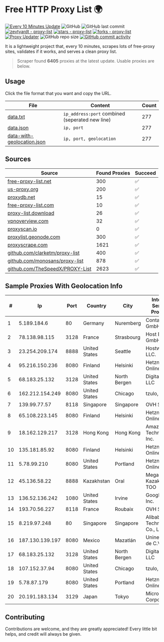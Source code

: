 
# Free HTTP Proxy List 🌍

[![Every 10 Minutes Update](https://github.com/mertguvencli/http-proxy-list/actions/workflows/main.yml/badge.svg?branch=main)](https://github.com/mertguvencli/http-proxy-list/actions/workflows/main.yml)
![GitHub](https://img.shields.io/github/license/mertguvencli/http-proxy-list)
![GitHub last commit](https://img.shields.io/github/last-commit/mertguvencli/http-proxy-list)
[![zevtyardt - proxy-list](https://img.shields.io/static/v1?label=zevtyardt&message=proxy-list&color=blue&logo=github)](https://github.com/zevtyardt/proxy-list "Go to GitHub repo")
[![stars - proxy-list](https://img.shields.io/github/stars/zevtyardt/proxy-list?style=social)](https://github.com/zevtyardt/proxy-list)
[![forks - proxy-list](https://img.shields.io/github/forks/zevtyardt/proxy-list?style=social)](https://github.com/zevtyardt/proxy-list)
[![Proxy Updater](https://github.com/zevtyardt/proxy-list/workflows/Proxy%20Updater/badge.svg)](https://github.com/zevtyardt/proxy-list/actions?query=workflow:"Proxy+Updater")
![GitHub repo size](https://img.shields.io/github/repo-size/zevtyardt/proxy-list)
[![GitHub commit activity](https://img.shields.io/github/commit-activity/m/zevtyardt/proxy-list?logo=commits)](https://github.com/zevtyardt/proxy-list/commits/main)

It is a lightweight project that, every 10 minutes, scrapes lots of free-proxy sites, validates if it works, and serves a clean proxy list.

> Scraper found **6405** proxies at the latest update. Usable proxies are below.

## Usage

Click the file format that you want and copy the URL.

|File|Content|Count|
|----|-------|-----|
|[data.txt](https://raw.githubusercontent.com/mertguvencli/http-proxy-list/main/proxy-list/data.txt)|`ip_address:port` combined (seperated new line)|277|
|[data.json](https://raw.githubusercontent.com/mertguvencli/http-proxy-list/main/proxy-list/data.json)|`ip, port`|277|
|[data-with-geolocation.json](https://raw.githubusercontent.com/mertguvencli/http-proxy-list/main/proxy-list/data-with-geolocation.json)|`ip, port, geolocation`|277|

## Sources

|Source|Found Proxies|Succeed|
|------|-------------|-------|
|[free-proxy-list.net](https://free-proxy-list.net)|300|✅|
|[us-proxy.org](https://www.us-proxy.org)|200|✅|
|[proxydb.net](http://proxydb.net)|15|✅|
|[free-proxy-list.com](https://free-proxy-list.com/?page=&port=&type%5B%5D=http&type%5B%5D=https&up_time=0&search=Search)|10|✅|
|[proxy-list.download](https://www.proxy-list.download/HTTP)|26|✅|
|[vpnoverview.com](https://vpnoverview.com/privacy/anonymous-browsing/free-proxy-servers)|32|✅|
|[proxyscan.io](https://www.proxyscan.io)|0|✅|
|[proxylist.geonode.com](https://proxylist.geonode.com/api/proxy-list?limit=300&page=1&sort_by=lastChecked&sort_type=desc&protocols=http,https)|300|✅|
|[proxyscrape.com](https://api.proxyscrape.com/v2/?request=displayproxies&protocol=http&timeout=10000&country=all&ssl=all&anonymity=all)|1621|✅|
|[github.com/clarketm/proxy-list](https://raw.githubusercontent.com/clarketm/proxy-list/master/proxy-list-raw.txt)|400|✅|
|[github.com/monosans/proxy-list](https://raw.githubusercontent.com/monosans/proxy-list/main/proxies/http.txt)|878|✅|
|[github.com/TheSpeedX/PROXY-List](https://raw.githubusercontent.com/TheSpeedX/PROXY-List/master/http.txt)|2623|✅|


## Sample Proxies With Geolocation Info

|#|Ip|Port|Country|City|Internet Service Provider|
|-|--|----|-------|----|-------------------------|
|1|5.189.184.6|80|Germany|Nuremberg|Contabo GmbH|
|2|78.138.98.115|3128|France|Strasbourg|Host Europe GmbH|
|3|23.254.209.174|8888|United States|Seattle|Hostwinds LLC.|
|4|95.216.150.236|8080|Finland|Helsinki|Hetzner Online GmbH|
|5|68.183.25.132|3128|United States|North Bergen|DigitalOcean, LLC|
|6|162.212.154.249|8080|United States|Chicago|tzulo, inc.|
|7|139.99.77.57|8118|Singapore|Singapore|OVH SAS|
|8|65.108.223.145|8080|Finland|Helsinki|Hetzner Online GmbH|
|9|18.162.129.217|3128|Hong Kong|Hong Kong|Amazon Technologies Inc.|
|10|135.181.85.92|8080|Finland|Helsinki|Hetzner Online GmbH|
|11|5.78.99.210|8080|United States|Portland|Hetzner Online GmbH|
|12|45.136.58.22|8888|Kazakhstan|Oral|Megahost Kazakhstan TOO|
|13|136.52.136.242|1080|United States|Irvine|Google Fiber Inc.|
|14|193.70.56.227|8118|France|Roubaix|OVH SAS|
|15|8.219.97.248|80|Singapore|Singapore|Alibaba (US) Technology Co., Ltd.|
|16|187.130.139.197|8080|Mexico|Mazatlán|Uninet S.A. de C.V.|
|17|68.183.25.132|3128|United States|North Bergen|DigitalOcean, LLC|
|18|107.152.37.94|8080|United States|Chicago|tzulo, inc.|
|19|5.78.87.179|8080|United States|Portland|Hetzner Online GmbH|
|20|20.191.183.134|3129|Japan|Tokyo|Microsoft Corporation|



## Contributing

Contributions are welcome, and they are greatly appreciated! Every
little bit helps, and credit will always be given.


